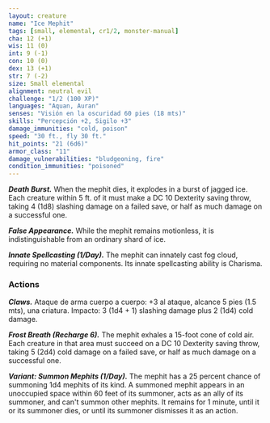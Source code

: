 ```yaml
---
layout: creature
name: "Ice Mephit"
tags: [small, elemental, cr1/2, monster-manual]
cha: 12 (+1)
wis: 11 (0)
int: 9 (-1)
con: 10 (0)
dex: 13 (+1)
str: 7 (-2)
size: Small elemental
alignment: neutral evil
challenge: "1/2 (100 XP)"
languages: "Aquan, Auran"
senses: "Visión en la oscuridad 60 pies (18 mts)"
skills: "Percepción +2, Sigilo +3"
damage_immunities: "cold, poison"
speed: "30 ft., fly 30 ft."
hit_points: "21 (6d6)"
armor_class: "11"
damage_vulnerabilities: "bludgeoning, fire"
condition_immunities: "poisoned"
---
```


***Death Burst.*** When the mephit dies, it explodes in a burst of jagged ice. Each creature within 5 ft. of it must make a DC 10 Dexterity saving throw, taking 4 (1d8) slashing damage on a failed save, or half as much damage on a successful one.

***False Appearance.*** While the mephit remains motionless, it is indistinguishable from an ordinary shard of ice.

***Innate Spellcasting (1/Day).*** The mephit can innately cast fog cloud, requiring no material components. Its innate spellcasting ability is Charisma.

### Actions

***Claws.*** Ataque de arma cuerpo a cuerpo: +3 al ataque, alcance 5 pies (1.5 mts), una criatura. Impacto: 3 (1d4 + 1) slashing damage plus 2 (1d4) cold damage.

***Frost Breath (Recharge 6).*** The mephit exhales a 15-foot cone of cold air. Each creature in that area must succeed on a DC 10 Dexterity saving throw, taking 5 (2d4) cold damage on a failed save, or half as much damage on a successful one.

***Variant: Summon Mephits (1/Day).*** The mephit has a 25 percent chance of summoning 1d4 mephits of its kind. A summoned mephit appears in an unoccupied space within 60 feet of its summoner, acts as an ally of its summoner, and can't summon other mephits. It remains for 1 minute, until it or its summoner dies, or until its summoner dismisses it as an action.